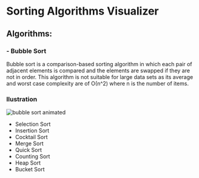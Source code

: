 # Sorting Algorithms Visualizer

## Algorithms:

### - Bubble Sort
Bubble sort is a comparison-based sorting algorithm in which each pair of adjacent elements is compared and the elements are swapped if they are not in order. This algorithm is not suitable for large data sets as its average and worst case complexity are of Ο(n^2) where n is the number of items.
### Ilustration

![bubble sort animated](https://media.giphy.com/media/oz7ZqxKxBP1GCHjVA8/giphy.gif)

- Selection Sort
- Insertion Sort 
- Cocktail Sort
- Merge Sort
- Quick Sort
- Counting Sort
- Heap Sort
- Bucket Sort